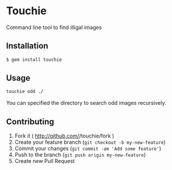# Touchie

Command line tool to find illigal images

## Installation

```bash
$ gem install touchie
```

## Usage

```bash
touchie odd ./
```

You can specified the directory to search odd images recursively.

## Contributing

1. Fork it ( http://github.com/<my-github-username>/touchie/fork )
2. Create your feature branch (`git checkout -b my-new-feature`)
3. Commit your changes (`git commit -am 'Add some feature'`)
4. Push to the branch (`git push origin my-new-feature`)
5. Create new Pull Request
